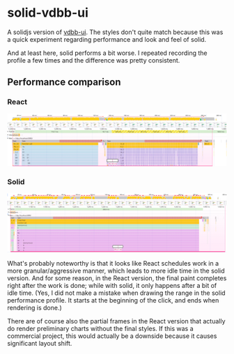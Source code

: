 # solid-vdbb-ui

A solidjs version of [vdbb-ui](https://github.com/s-h-a-d-o-w/vdbb-ui). The styles don't quite match because this was a quick experiment regarding performance and look and feel of solid.

And at least here, solid performs a bit worse. I repeated recording the profile a few times and the difference was pretty consistent.

## Performance comparison

### React

![vdbb-ui](./assets/vdbb-react.png)

### Solid

![solid-vdbb-ui](./assets/vdbb-solid.png)

What's probably noteworthy is that it looks like React schedules work in a more granular/aggressive manner, which leads to more idle time in the solid version. And for some reason, in the React version, the final paint completes right after the work is done; while with solid, it only happens after a bit of idle time. (Yes, I did not make a mistake when drawing the range in the solid performance profile. It starts at the beginning of the click, and ends when rendering is done.)

There are of course also the partial frames in the React version that actually do render preliminary charts without the final styles. If this was a commercial project, this would actually be a downside because it causes significant layout shift.